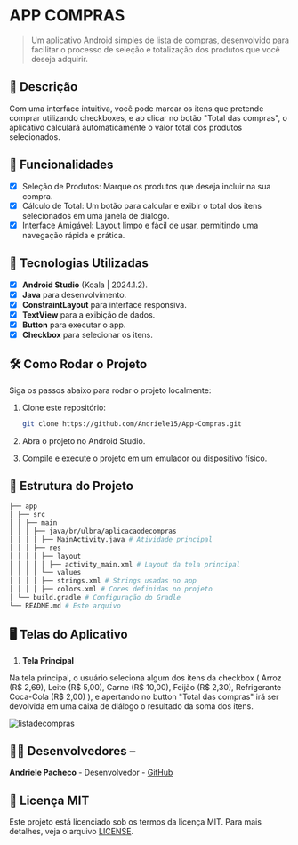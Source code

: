 
# **APP COMPRAS**

> Um aplicativo Android simples de lista de compras, desenvolvido para facilitar o processo de seleção e totalização dos produtos que você deseja adquirir.

## 📱 Descrição

Com uma interface intuitiva, você pode marcar os itens que pretende comprar utilizando checkboxes,
e ao clicar no botão "Total das compras", o aplicativo calculará automaticamente o valor total dos produtos selecionados.

## 🔧 Funcionalidades

- [x] Seleção de Produtos: Marque os produtos que deseja incluir na sua compra.
- [x] Cálculo de Total: Um botão para calcular e exibir o total dos itens selecionados em uma janela de diálogo.
- [x] Interface Amigável: Layout limpo e fácil de usar, permitindo uma navegação rápida e prática.

## 🚀 Tecnologias Utilizadas

- [x] **Android Studio** (Koala | 2024.1.2).
- [x] **Java** para desenvolvimento.
- [x] **ConstraintLayout** para interface responsiva.
- [x] **TextView** para a exibição de dados.
- [x] **Button**   para executar o app.
- [X] **Checkbox** para selecionar os itens. 

## 🛠️ Como Rodar o Projeto

Siga os passos abaixo para rodar o projeto localmente:

1. Clone este repositório:

    ```bash
    git clone https://github.com/Andriele15/App-Compras.git

    ```

2. Abra o projeto no Android Studio.
3. Compile e execute o projeto em um emulador ou dispositivo físico.

## 📂 Estrutura do Projeto
```bash
├── app
│ ├── src
│ │ ├── main
│ │ │ ├── java/br/ulbra/aplicacaodecompras
│ │ │ │ ├── MainActivity.java # Atividade principal 
│ │ │ ├── res
│ │ │ │ ├── layout
│ │ │ │ │ ├── activity_main.xml # Layout da tela principal
│ │ │ │ └── values
│ │ │ │ ├── strings.xml # Strings usadas no app
│ │ │ │ ├── colors.xml # Cores definidas no projeto
│ └── build.gradle # Configuração do Gradle
└── README.md # Este arquivo
```

 
 ## 🖥️ Telas do Aplicativo

1. **Tela Principal**
 
Na tela principal, o usuário seleciona algum dos itens da checkbox ( Arroz (R$ 2,69), Leite (R$ 5,00), Carne (R$ 10,00), Feijão (R$ 2,30), Refrigerante Coca-Cola (R$ 2,00) ), 
e apertando no button "Total das compras" irá ser devolvida em uma caixa de diálogo o resultado da soma dos itens.
 
![listadecompras](https://github.com/user-attachments/assets/a99b79c1-9a1e-4de8-8620-f9f125a31615)
 
## 👨‍💻 Desenvolvedores –

**Andriele Pacheco** - Desenvolvedor - [GitHub](https://github.com/Andriele15)
 
 ## 📄 Licença MIT
 
Este projeto está licenciado sob os termos da licença MIT. 
Para mais
detalhes, veja o arquivo [LICENSE](LICENSE).
